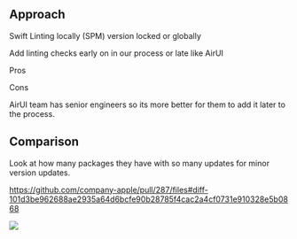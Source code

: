 ## Approach

Swift Linting locally (SPM) version locked or globally

Add linting checks early on in our process or late like AirUI

Pros 

Cons



AirUI team has senior engineers so its more better for them to add it later to the process.


## Comparison


Look at how many packages they have with so many updates for minor version updates.

https://github.com/company-apple/pull/287/files#diff-101d3be962688ae2935a64d6bcfe90b28785f4cac2a4cf0731e910328e5b0868

![](Screenshot%202024-05-22%20at%203.02.07%20PM.png)